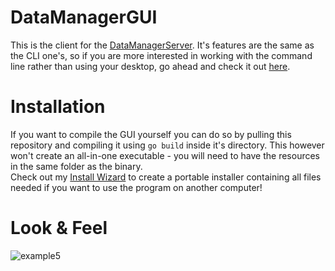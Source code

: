 # DataManagerGUI
This is the client for the [DataManagerServer](https://github.com/JojiiOfficial/DataManagerServer). It's features are the same as the CLI one's, so
if you are more interested in working with the command line rather than using your desktop, go ahead and check it out
[here](https://github.com/DataManager-Go/DataManagerCLI).

# Installation
If you want to compile the GUI yourself you can do so by pulling this repository and compiling it using ```go build``` inside it's directory. This however won't create an all-in-one executable - you will need to have the resources in the same folder as the binary.<br>
Check out my [Install Wizard](https://github.com/Yukaru-san/InstallWizard) to create a portable installer containing all files needed if you want to use the program on another computer!

# Look & Feel
![example5](https://very.highly.illegal-dark-web-server.xyz/preview/raw/n1gHIGdZwgyICWPJ9kEEbnmGp)
